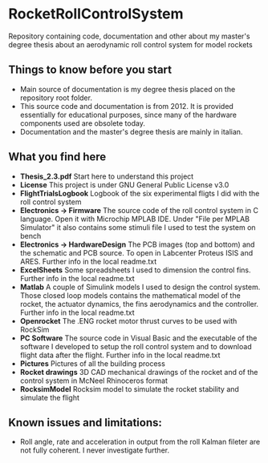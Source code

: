 # RocketRollControlSystem
Repository containing code, documentation and other about my master's degree thesis about an aerodynamic roll control system for model rockets 

## Things to know before you start
* Main source of documentation is my degree thesis placed on the repository root folder.
* This source code and documentation is from 2012. It is provided essentially for educational purposes, since many of the hardware components used are obsolete today.
* Documentation and the master's degree thesis are mainly in italian.

## What you find here
* **Thesis_2.3.pdf** Start here to understand this project
* **License** This project is under GNU General Public License v3.0
* **FlightTrialsLogbook** Logbook of the six experimental fligts I did with the roll control system
* **Electronics -> Firmware** The source code of the roll control system in C language. Open it with Microchip MPLAB IDE. Under "File per MPLAB Simulator" it also contains some stimuli file I used to test the system on bench
* **Electronics -> HardwareDesign** The PCB images (top and bottom) and the schematic and PCB source. To open in Labcenter Proteus ISIS and ARES. Further info in the local readme.txt
* **ExcelSheets** Some spreadsheets I used to dimension the control fins. Further info in the local readme.txt
* **Matlab** A couple of Simulink models I used to design the control system. Those closed loop models contains the mathematical model of the rocket, the actuator dynamics, the fins aerodynamics and the controller. Further info in the local readme.txt
* **Openrocket** The .ENG rocket motor thrust curves to be used with RockSim
* **PC Software** The source code in Visual Basic and the executable of the software I developed to setup the roll control system and to download flight data after the flight. Further info in the local readme.txt
* **Pictures** Pictures of all the building process
* **Rocket drawings** 3D CAD mechanical drawings of the rocket and of the control system in McNeel Rhinoceros format
* **RocksimModel** Rocksim model to simulate the rocket stability and simulate the flight

## Known issues and limitations:
* Roll angle, rate and acceleration in output from the roll Kalman fileter are not fully coherent. I never investigate further.
